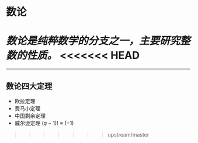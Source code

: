 # 数论
*数论是纯粹数学的分支之一，主要研究整数的性质。*
<<<<<<< HEAD
=======

---

## 数论四大定理

- 欧拉定理
- 费马小定理
- 中国剩余定理
- 威尔逊定理 $(q-1)!\equiv (-1)%q,q is a prime$
>>>>>>> upstream/master
